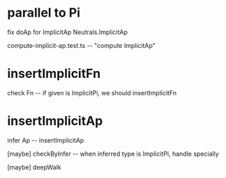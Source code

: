 # parallel to Pi

fix doAp for ImplicitAp
Neutrals.ImplicitAp

compute-implicit-ap.test.ts -- "compute ImplicitAp"

# insertImplicitFn

check Fn -- if given is ImplicitPi, we should insertImplicitFn

# insertImplicitAp

infer Ap -- insertImplicitAp

[maybe] checkByInfer -- when inferred type is ImplicitPi, handle specially

[maybe] deepWalk
